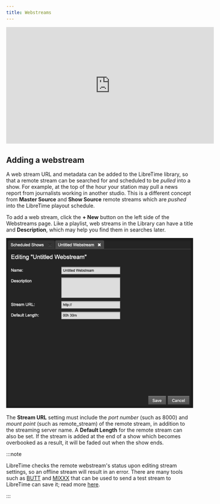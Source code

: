 ```yaml
---
title: Webstreams
---
```


<html>
<iframe width="560" height="315" src="https://www.youtube-nocookie.com/embed/Ha3X6aYdY04" frameborder="0" allow="accelerometer; autoplay; encrypted-media; gyroscope; picture-in-picture" allowfullscreen></iframe>
</html>

## Adding a webstream

A web stream URL and metadata can be added to the LibreTime library, so that a remote stream can be searched for and scheduled to be _pulled_ into a show. For example, at the top of the hour your station may pull a news report from journalists working in another studio. This is a different concept from **Master Source** and **Show Source** remote streams which are _pushed_ into the LibreTime playout schedule.

To add a web stream, click the **+ New** button on the left side of the Webstreams page. Like a playlist, web streams in the Library can have a title and **Description**, which may help you find them in searches later.

![](./webstreams-webstream.jpg)

The **Stream URL** setting must include the _port number_ (such as 8000) and _mount point_ (such as remote_stream) of the remote stream, in addition to the streaming server name. A **Default Length** for the remote stream can also be set. If the stream is added at the end of a show which becomes overbooked as a result, it will be faded out when the show ends.

:::note

LibreTime checks the remote webstream's status upon editing stream settings, so an offline stream will result in an error. There are many tools such as [BUTT](https://danielnoethen.de/butt/) and [MIXXX](https://www.mixxx.org) that can be used to send a test stream to LibreTime can save it; read more [here](/docs/guides/live-broadcast).

:::
